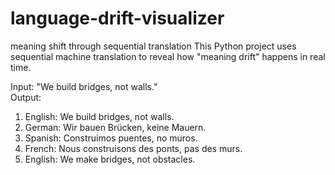 # language-drift-visualizer
meaning shift through sequential translation
This Python project uses sequential machine translation to reveal how "meaning drift" happens in real time.


Input: "We build bridges, not walls."  
Output:
1. English: We build bridges, not walls.  
2. German: Wir bauen Brücken, keine Mauern.  
3. Spanish: Construimos puentes, no muros.  
4. French: Nous construisons des ponts, pas des murs.  
5. English: We make bridges, not obstacles.